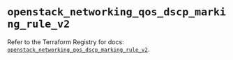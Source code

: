 # `openstack_networking_qos_dscp_marking_rule_v2`

Refer to the Terraform Registry for docs: [`openstack_networking_qos_dscp_marking_rule_v2`](https://registry.terraform.io/providers/terraform-provider-openstack/openstack/1.54.1/docs/resources/networking_qos_dscp_marking_rule_v2).
